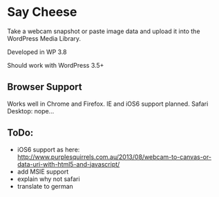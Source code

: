 Say Cheese
==========

Take a webcam snapshot or paste image data and upload it into the WordPress Media Library.

Developed in WP 3.8

Should work with WordPress 3.5+


Browser Support
---------------
Works well in Chrome and Firefox. IE and iOS6 support planned. Safari Desktop: nope...


ToDo:
-----
 - iOS6 support as here: http://www.purplesquirrels.com.au/2013/08/webcam-to-canvas-or-data-uri-with-html5-and-javascript/
 - add MSIE support
 - explain why not safari
 - translate to german